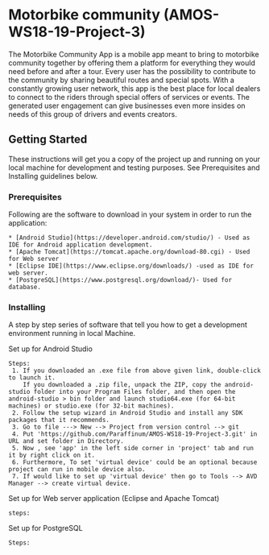 #  Motorbike community (AMOS-WS18-19-Project-3)

The Motorbike Community App is a mobile app meant to bring to motorbike community together by offering them a platform for everything they would need before and after a tour. Every user has the possibility to contribute to the community by sharing beautiful routes and special spots. With a constantly growing user network, this app is the best place for local dealers to connect to the riders through special offers of services or events. The generated user engagement can give businesses even more insides on needs of this group of drivers and events creators.

## Getting Started

These instructions will get you a copy of the project up and running on your local machine for development and testing purposes. See Prerequisites and Installing guidelines below.

### Prerequisites

Following are the software to download in your system in order to run the application:  

```
* [Android Studio](https://developer.android.com/studio/) - Used as IDE for Android application development.
* [Apache Tomcat](https://tomcat.apache.org/download-80.cgi) - Used for Web server
* [Eclipse IDE](https://www.eclipse.org/downloads/) -used as IDE for web server.
* [PostgreSQL](https://www.postgresql.org/download/)- Used for database.
```

### Installing

A step by step series of software that tell you how to get a development environment running in local Machine.

Set up for Android Studio

```
Steps:
 1. If you downloaded an .exe file from above given link, double-click to launch it.
    If you downloaded a .zip file, unpack the ZIP, copy the android-studio folder into your Program Files folder, and then open the android-studio > bin folder and launch studio64.exe (for 64-bit machines) or studio.exe (for 32-bit machines).
 2. Follow the setup wizard in Android Studio and install any SDK packages that it recommends.
 3. Go to file ---> New --> Project from version control --> git
 4. Put 'https://github.com/Paraffinum/AMOS-WS18-19-Project-3.git' in URL and set folder in Directory.
 5. Now , see 'app' in the left side corner in 'project' tab and run it by right click on it.
 6. Furthermore, To set 'virtual device' could be an optional because project can run in mobile device also.
 7. If would like to set up 'virtual device' then go to Tools --> AVD Manager --> create virtual device.
```

Set up for Web server application (Eclipse and Apache Tomcat)

```
steps:
```

Set up for PostgreSQL

```
Steps:
```
